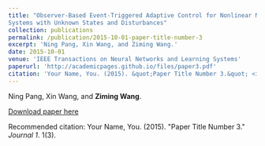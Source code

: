 ```yaml
---
title: "Observer-Based Event-Triggered Adaptive Control for Nonlinear Multiagent
Systems with Unknown States and Disturbances"
collection: publications
permalink: /publication/2015-10-01-paper-title-number-3
excerpt: 'Ning Pang, Xin Wang, and Ziming Wang.'
date: 2015-10-01
venue: 'IEEE Transactions on Neural Networks and Learning Systems'
paperurl: 'http://academicpages.github.io/files/paper3.pdf'
citation: 'Your Name, You. (2015). &quot;Paper Title Number 3.&quot; <i>Journal 1</i>. 1(3).'
---
```

Ning Pang, Xin Wang, and **Ziming Wang**.

[Download paper here](http://academicpages.github.io/files/paper3.pdf)

Recommended citation: Your Name, You. (2015). "Paper Title Number 3." <i>Journal 1</i>. 1(3).
